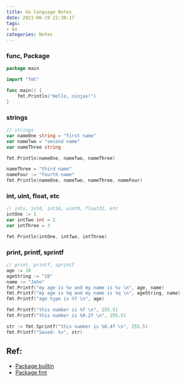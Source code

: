 ```yaml
---
title: Go language Notes
date: 2021-06-19 22:30:17
tags:
- Go
categories: Notes
---
```


### func, Package

```go
package main

import "fmt"

func main() {
	fmt.Println("Hello, ninjas!")
}

```

### strings

```go
// strings
var nameOne string = "first name"
var nameTwo = "second name"
var nameThree string

fmt.Println(nameOne, nameTwo, nameThree)

nameThree = "third name"
nameFour := "fourth name"
fmt.Println(nameOne, nameTwo, nameThree, nameFour)
```

### int, uint, float, etc

```go
// ints, int8, int16, uint8, float32, etc
intOne := 1
var intTwo int = 2
var intThree = 3

fmt.Println(intOne, intTwo, intThree)
```

### print, printf, sprintf

```go
// print, printf, sprintf
age := 10
ageString := "10"
name := "John"
fmt.Printf("my age is %v and my name is %v \n", age, name)
fmt.Printf("my age is %q and my name is %q \n", ageString, name)
fmt.Printf("age type is %T \n", age)

fmt.Printf("this number is %f \n", 255.5)
fmt.Printf("this number is %0.2f \n", 255.5)

str := fmt.Sprintf("this number is %0.4f \n", 255.5)
fmt.Printf("Saved: %v", str)
```

## Ref:
- [Package builtin](https://golang.org/pkg/builtin/)
- [Package fmt](https://golang.org/pkg/fmt/)
